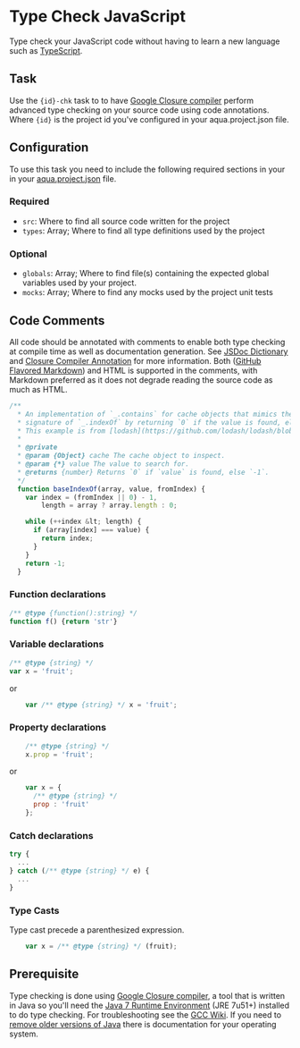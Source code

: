# Type Check JavaScript

Type check your JavaScript code without having to learn a new language such as [TypeScript](http://www.typescriptlang.org/).

## Task

Use the `{id}-chk` task to to have [Google Closure compiler](https://github.com/google/closure-compiler) perform advanced type checking on your source code using code annotations. Where `{id}` is the project id you've configured in your aqua.project.json file.

## Configuration

To use this task you need to include the following required sections in your in your [aqua.project.json](https://github.com/daniellmb/AQUA#user-content-aquaprojectjson) file.

### Required

* `src`: Where to find all source code written for the project
* `types`: Array; Where to find all type definitions used by the project

### Optional

* `globals`: Array; Where to find file(s) containing the expected global variables used by your project.
* `mocks`: Array; Where to find any mocks used by the project unit tests

## Code Comments

All code should be annotated with comments to enable both type checking at compile time as well as documentation generation. See [JSDoc Dictionary](http://usejsdoc.org/) and [Closure Compiler Annotation](https://developers.google.com/closure/compiler/docs/js-for-compiler) for more information. Both ([GitHub Flavored Markdown](http://github.github.com/github-flavored-markdown/)) and HTML is supported in the comments, with Markdown preferred as it does not degrade reading the source code as much as HTML.

```javascript
/**
  * An implementation of `_.contains` for cache objects that mimics the return
  * signature of `_.indexOf` by returning `0` if the value is found, else `-1`.
  * This example is from [lodash](https://github.com/lodash/lodash/blob/master/lodash.js#L273).
  *
  * @private
  * @param {Object} cache The cache object to inspect.
  * @param {*} value The value to search for.
  * @returns {number} Returns `0` if `value` is found, else `-1`.
  */
  function baseIndexOf(array, value, fromIndex) {
    var index = (fromIndex || 0) - 1,
        length = array ? array.length : 0;

    while (++index &lt; length) {
      if (array[index] === value) {
        return index;
      }
    }
    return -1;
  }
```

### Function declarations

```javascript
/** @type {function():string} */
function f() {return 'str'}
```


### Variable declarations

```javascript
/** @type {string} */
var x = 'fruit';
```

or

```javascript
    var /** @type {string} */ x = 'fruit';
```

### Property declarations

```javascript
    /** @type {string} */
    x.prop = 'fruit';
```
or

```javascript
    var x = {
      /** @type {string} */
      prop : 'fruit'
    };
```

### Catch declarations

```javascript
try {
  ...
} catch (/** @type {string} */ e) {
  ...
}
```

### Type Casts

Type cast precede a parenthesized expression.

```javascript
    var x = /** @type {string} */ (fruit);
```

## Prerequisite

Type checking is done using [Google Closure compiler](https://github.com/google/closure-compiler), a tool that is written in Java so you'll need the [Java 7 Runtime Environment](http://www.oracle.com/technetwork/java/javase/downloads/jre7-downloads-1880261.html) (JRE 7u51+) installed to do type checking. For troubleshooting see the [GCC Wiki](https://github.com/google/closure-compiler/wiki). If you need to [remove older versions of Java](https://www.java.com/en/download/faq/remove_olderversions.xml) there is documentation for your operating system.